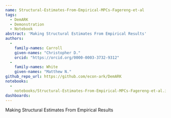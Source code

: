 ```yaml
---
name: Structural-Estimates-From-Empirical-MPCs-Fagereng-et-al
tags:
  - DemARK
  - Demonstration
  - Notebook
abstract: 'Making Structural Estimates From Empirical Results'
authors:
  -
    family-names: Carroll
    given-names: "Christopher D."
    orcid: "https://orcid.org/0000-0003-3732-9312"
  -
    family-names: White
    given-names: "Matthew N."
github_repo_url: https://github.com/econ-ark/DemARK
notebooks:
  - 
    notebooks/Structural-Estimates-From-Empirical-MPCs-Fagereng-et-al.ipynb
dashboards:
---
```


Making Structural Estimates From Empirical Results
